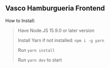 ## Vasco Hamburgueria Frontend

How to Install:

> Have Node.JS 15.9.0 or later version
> 
> Install Yarn if not installed: `npm i -g yarn`
> 
> Run `yarn install`
> 
> Run `yarn dev` to start
